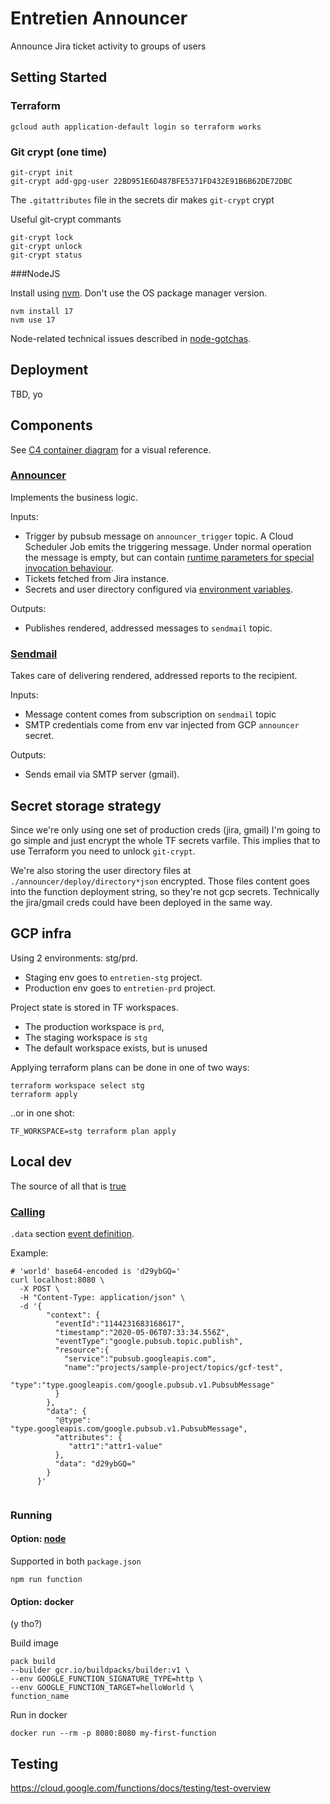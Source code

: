 # Entretien Announcer

Announce Jira ticket activity to groups of users

## Setting Started

### Terraform

    gcloud auth application-default login so terraform works

### Git crypt (one time)

    git-crypt init
    git-crypt add-gpg-user 22BD951E6D487BFE5371FD432E91B6B62DE72DBC

The `.gitattributes` file in the secrets dir makes `git-crypt` crypt

Useful git-crypt commants

    git-crypt lock 
    git-crypt unlock 
    git-crypt status 

###NodeJS

Install using [nvm][nvm]. Don't use the OS package manager version.

    nvm install 17
    nvm use 17

Node-related technical issues described in [node-gotchas][node-gotchas].

## Deployment

TBD, yo

## Components

See [C4 container diagram](./doc/c4-container.puml) for a visual reference.

### [Announcer][announcer-code]

Implements the business logic. 

Inputs:
- Trigger by pubsub message on `announcer_trigger` topic. A Cloud Scheduler Job emits the 
  triggering message. Under normal operation the message is empty, but can contain [runtime 
  parameters for special invocation behaviour][announcer-runtime-config].
- Tickets fetched from Jira instance.
- Secrets and user directory configured via [environment variables][announcer-invariant-config].

Outputs:
- Publishes rendered, addressed messages to `sendmail` topic.

### [Sendmail][sendmail-code]

Takes care of delivering rendered, addressed reports to the recipient.

Inputs:
- Message content comes from subscription on `sendmail` topic
- SMTP credentials come from env var injected from GCP `announcer` secret. 

Outputs:
- Sends email via SMTP server (gmail).

## Secret storage strategy

Since we're only using one set of production creds (jira, gmail) I'm going to go simple and just
encrypt the whole TF secrets varfile. This implies that to use Terraform you need to
unlock `git-crypt`.

We're also storing the user directory files at `./announcer/deploy/directory*json` encrypted. 
Those files content goes into the function deployment string, so they're not gcp secrets. 
Technically the jira/gmail creds could have been deployed in the same way.

## GCP infra

Using 2 environments: stg/prd.

* Staging env goes to `entretien-stg` project.
* Production env goes to `entretien-prd` project.

Project state is stored in TF workspaces. 

* The production workspace is `prd`, 
* The staging workspace is `stg`
* The default workspace exists, but is unused

Applying terraform plans can be done in one of two ways:

    terraform workspace select stg
    terraform apply

..or in one shot:

    TF_WORKSPACE=stg terraform plan apply

## Local dev

The source of all that is [true][functions-library]

### [Calling][functions-local-call]

`.data` section [event definition][function-trigger-pubsub-event]. 

Example:
```shell
# 'world' base64-encoded is 'd29ybGQ='
curl localhost:8080 \
  -X POST \
  -H "Content-Type: application/json" \
  -d '{
        "context": {
          "eventId":"1144231683168617",
          "timestamp":"2020-05-06T07:33:34.556Z",
          "eventType":"google.pubsub.topic.publish",
          "resource":{
            "service":"pubsub.googleapis.com",
            "name":"projects/sample-project/topics/gcf-test",
            "type":"type.googleapis.com/google.pubsub.v1.PubsubMessage"
          }
        },
        "data": {
          "@type": "type.googleapis.com/google.pubsub.v1.PubsubMessage",
          "attributes": {
             "attr1":"attr1-value"
          },
          "data": "d29ybGQ="
        }
      }'
    
```
### Running

#### Option: [node][functions-local-run-node]

Supported in both `package.json`

    npm run function 

#### Option: docker

(y tho?)

Build image

    pack build 
    --builder gcr.io/buildpacks/builder:v1 \
    --env GOOGLE_FUNCTION_SIGNATURE_TYPE=http \
    --env GOOGLE_FUNCTION_TARGET=helloWorld \
    function_name

Run in docker

    docker run --rm -p 8080:8080 my-first-function

## Testing 

https://cloud.google.com/functions/docs/testing/test-overview

[announcer-code]: ./announcer
[announcer-invariant-config]: ./announcer/README.md#configuration
[announcer-runtime-config]: ./announcer/README.md#parameters
[cloud-event]: https://cloud.google.com/functions/docs/running/calling#cloudevent_functions
[functions-library]: https://cloud.google.com/functions/docs/running/overview
[functions-local-call]: https://cloud.google.com/functions/docs/running/calling#background_functions
[functions-local-run-node]: https://cloud.google.com/functions/docs/running/function-frameworks#per-language_instructions
[function-trigger-pubsub-event]: https://cloud.google.com/functions/docs/calling/pubsub#event_structure
[node-gotchas]: ./doc/node-gotchas.md
[nvm]: https://github.com/nvm-sh/nvm
[sendmail-code]: ./sendmail
